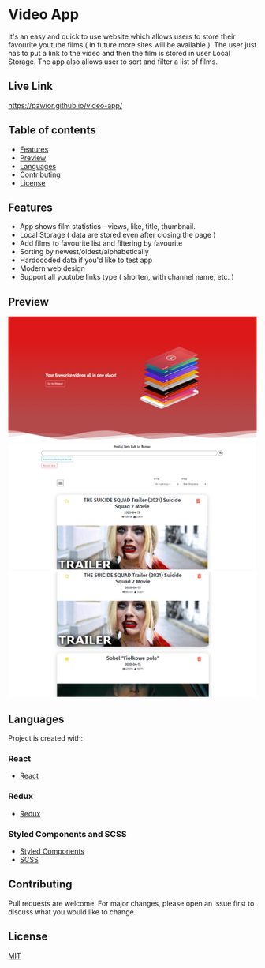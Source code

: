 # Video App

It's an easy and quick to use website which allows users to store their favourite youtube films ( in future more sites will be available ). The user just has to put a link to the video and then the film is stored in user Local Storage. The app also allows user to sort and filter a list of films.

## Live Link

https://pawior.github.io/video-app/

## Table of contents

- [Features](#features)
- [Preview](#preview)
- [Languages](#languages)
- [Contributing](#contributing)
- [License](#license)

## Features

- App shows film statistics - views, like, title, thumbnail.
- Local Storage ( data are stored even after closing the page )
- Add films to favourite list and filtering by favourite
- Sorting by newest/oldest/alphabetically
- Hardocoded data if you'd like to test app
- Modern web design
- Support all youtube links type ( shorten, with channel name, etc. )

## Preview

![previewLanding](./public/images/previewLanding.png)
![preview1](./public/images/preview1.png)
![preview2](./public/images/preview11.png)

## Languages

Project is created with:

### React

- [React](https://reactjs.org/)

### Redux

- [Redux](https://redux.js.org/)

### Styled Components and SCSS

- [Styled Components](https://styled-components.com/)
- [SCSS](https://sass-lang.com/)

## Contributing

Pull requests are welcome. For major changes, please open an issue first to discuss what you would like to change.

## License

[MIT](https://choosealicense.com/licenses/mit/)
